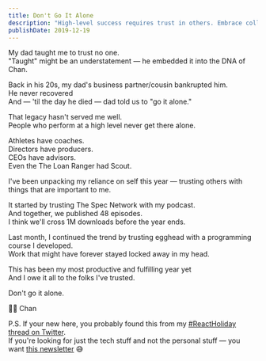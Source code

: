 ```yaml
---
title: Don't Go It Alone
description: "High-level success requires trust in others. Embrace collaboration for increased productivity, fulfillment, and growth—don't go it alone."
publishDate: 2019-12-19
---
```


My dad taught me to trust no one.  
"Taught" might be an understatement — he embedded it into the DNA of Chan.

Back in his 20s, my dad's business partner/cousin bankrupted him.  
He never recovered  
And — 'til the day he died — dad told us to "go it alone."

That legacy hasn't served me well.  
People who perform at a high level never get there alone.

Athletes have coaches.  
Directors have producers.  
CEOs have advisors.  
Even the The Loan Ranger had Scout.

I've been unpacking my reliance on self this year — trusting others with things that are important to me.

It started by trusting The Spec Network with my podcast.  
And together, we published 48 episodes.  
I think we'll cross 1M downloads before the year ends.

Last month, I continued the trend by trusting egghead with a programming course I developed.  
Work that might have forever stayed locked away in my head.

This has been my most productive and fulfilling year yet  
And I owe it all to the folks I've trusted.

Don't go it alone.

👯‍♂️ Chan

P.S.
If your new here, you probably found this from my [#ReactHoliday thread on Twitter](https://twitter.com/chantastic/status/1201594041378496512).  
If you're looking for just the tech stuff and not the personal stuff — you want [this newsletter](https://chantastic.ck.page/68a90cee52) 😅
